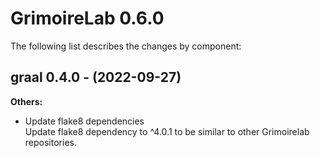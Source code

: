 # GrimoireLab 0.6.0
The following list describes the changes by component:












## graal 0.4.0 - (2022-09-27)

**Others:**

 * Update flake8 dependencies\
   Update flake8 dependency to ^4.0.1 to be similar to other Grimoirelab
   repositories.


